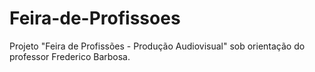 # Feira-de-Profissoes
Projeto "Feira de Profissões - Produção Audiovisual" sob orientação do professor Frederico Barbosa.
